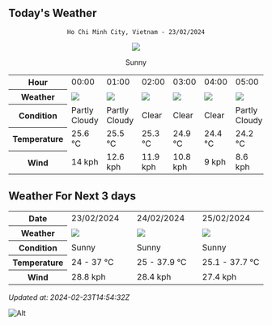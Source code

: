 ## Today's Weather
<div align="center">

`Ho Chi Minh City, Vietnam - 23/02/2024`

<img src="https://cdn.weatherapi.com/weather/64x64/day/113.png"/>

Sunny

</div>


<table>
    <tr>
        <th>Hour</th>
          <td>00:00</div>   <td>01:00</div>   <td>02:00</div>   <td>03:00</div>   <td>04:00</div>   <td>05:00</div>   <td>06:00</div>   <td>07:00</div>   <td>08:00</div>   <td>09:00</div>   <td>10:00</div>   <td>11:00</div>   <td>12:00</div>   <td>13:00</div>   <td>14:00</div>   <td>15:00</div>   <td>16:00</div>   <td>17:00</div>   <td>18:00</div>   <td>19:00</div>   <td>20:00</div>   <td>$${\color{red}21:00}$$</td>   <td>22:00</div>   <td>23:00</div> 
    </tr>
    <tr>
        <th>Weather</th>
        <td><img src="https://cdn.weatherapi.com/weather/64x64/night/116.png"></img></td><td><img src="https://cdn.weatherapi.com/weather/64x64/night/116.png"></img></td><td><img src="https://cdn.weatherapi.com/weather/64x64/night/113.png"></img></td><td><img src="https://cdn.weatherapi.com/weather/64x64/night/113.png"></img></td><td><img src="https://cdn.weatherapi.com/weather/64x64/night/113.png"></img></td><td><img src="https://cdn.weatherapi.com/weather/64x64/night/116.png"></img></td><td><img src="https://cdn.weatherapi.com/weather/64x64/night/116.png"></img></td><td><img src="https://cdn.weatherapi.com/weather/64x64/day/116.png"></img></td><td><img src="https://cdn.weatherapi.com/weather/64x64/day/113.png"></img></td><td><img src="https://cdn.weatherapi.com/weather/64x64/day/113.png"></img></td><td><img src="https://cdn.weatherapi.com/weather/64x64/day/113.png"></img></td><td><img src="https://cdn.weatherapi.com/weather/64x64/day/116.png"></img></td><td><img src="https://cdn.weatherapi.com/weather/64x64/day/116.png"></img></td><td><img src="https://cdn.weatherapi.com/weather/64x64/day/113.png"></img></td><td><img src="https://cdn.weatherapi.com/weather/64x64/day/113.png"></img></td><td><img src="https://cdn.weatherapi.com/weather/64x64/day/113.png"></img></td><td><img src="https://cdn.weatherapi.com/weather/64x64/day/113.png"></img></td><td><img src="https://cdn.weatherapi.com/weather/64x64/day/113.png"></img></td><td><img src="https://cdn.weatherapi.com/weather/64x64/day/113.png"></img></td><td><img src="https://cdn.weatherapi.com/weather/64x64/night/113.png"></img></td><td><img src="https://cdn.weatherapi.com/weather/64x64/night/113.png"></img></td><td><img src="https://cdn.weatherapi.com/weather/64x64/night/113.png"></img></td><td><img src="https://cdn.weatherapi.com/weather/64x64/night/113.png"></img></td><td><img src="https://cdn.weatherapi.com/weather/64x64/night/113.png"></img></td>
    </tr>
    <tr>
        <th>Condition</th>
        <td width="200px">Partly Cloudy </td><td width="200px">Partly Cloudy </td><td width="200px">Clear </td><td width="200px">Clear </td><td width="200px">Clear </td><td width="200px">Partly Cloudy </td><td width="200px">Partly Cloudy </td><td width="200px">Partly Cloudy </td><td width="200px">Sunny</td><td width="200px">Sunny</td><td width="200px">Sunny</td><td width="200px">Partly Cloudy </td><td width="200px">Partly Cloudy </td><td width="200px">Sunny</td><td width="200px">Sunny</td><td width="200px">Sunny</td><td width="200px">Sunny</td><td width="200px">Sunny</td><td width="200px">Sunny</td><td width="200px">Clear </td><td width="200px">Clear </td><td width="200px">Clear</td><td width="200px">Clear </td><td width="200px">Clear </td>
    </tr>
    <tr>
        <th>Temperature</th>
        <td>25.6 °C</td><td>25.5 °C</td><td>25.3 °C</td><td>24.9 °C</td><td>24.4 °C</td><td>24.2 °C</td><td>24 °C</td><td>24.9 °C</td><td>27.2 °C</td><td>29.6 °C</td><td>31.8 °C</td><td>33.9 °C</td><td>35.6 °C</td><td>37 °C</td><td>36.7 °C</td><td>34.4 °C</td><td>33.2 °C</td><td>31.6 °C</td><td>29.1 °C</td><td>27.4 °C</td><td>26.8 °C</td><td>28 °C</td><td>26.5 °C</td><td>26.3 °C</td>
    </tr>
    <tr>
        <th>Wind</th>
        <td>14 kph</td><td>12.6 kph</td><td>11.9 kph</td><td>10.8 kph</td><td>9 kph</td><td>8.6 kph</td><td>7.9 kph</td><td>7.9 kph</td><td>12.2 kph</td><td>13.7 kph</td><td>13.3 kph</td><td>11.5 kph</td><td>9.4 kph</td><td>9 kph</td><td>19.8 kph</td><td>28.8 kph</td><td>26.6 kph</td><td>25.2 kph</td><td>22.7 kph</td><td>22.3 kph</td><td>21.2 kph</td><td>22 kph</td><td>21.6 kph</td><td>21.2 kph</td>
    </tr>
</table>


## Weather For Next 3 days


<table>
    <tr>
        <th>Date</th>
        <td>23/02/2024</td><td>24/02/2024</td><td>25/02/2024</td>
    </tr>
    <tr>
        <th>Weather</th>
        <td><img src="https://cdn.weatherapi.com/weather/64x64/day/113.png"></img></td><td><img src="https://cdn.weatherapi.com/weather/64x64/day/113.png"></img></td><td><img src="https://cdn.weatherapi.com/weather/64x64/day/113.png"></img></td>
    </tr>
    <tr>
        <th>Condition</th>
        <td width="200px">Sunny</td><td width="200px">Sunny</td><td width="200px">Sunny</td>
    </tr>
    <tr>
        <th>Temperature</th>
        <td>24 -  37 °C</td><td>25 -  37.9 °C</td><td>25.1 -  37.7 °C</td>
    </tr>
    <tr>
        <th>Wind</th>
        <td>28.8 kph</td><td>28.4 kph</td><td>27.4 kph</td>
    </tr>
</table>


*Updated at: 2024-02-23T14:54:32Z*

![Alt](https://repobeats.axiom.co/api/embed/7d451ae2cdef1648d2e14e5cc714356b2ebae209.svg "Repobeats analytics image")